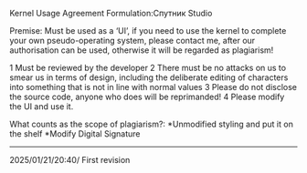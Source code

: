 Kernel Usage Agreement
Formulation:Спутник Studio

Premise:
Must be used as a ‘UI’, if you need to use the kernel to complete your own pseudo-operating system, please contact me, after our authorisation can be used, otherwise it will be regarded as plagiarism!

1 Must be reviewed by the developer
2 There must be no attacks on us to smear us in terms of design, including the deliberate editing of characters into something that is not in line with normal values
3 Please do not disclose the source code, anyone who does will be reprimanded!
4 Please modify the UI and use it.

What counts as the scope of plagiarism?:
*Unmodified styling and put it on the shelf
*Modify Digital Signature
_____________________________________________________________
2025/01/21/20:40/  First revision
